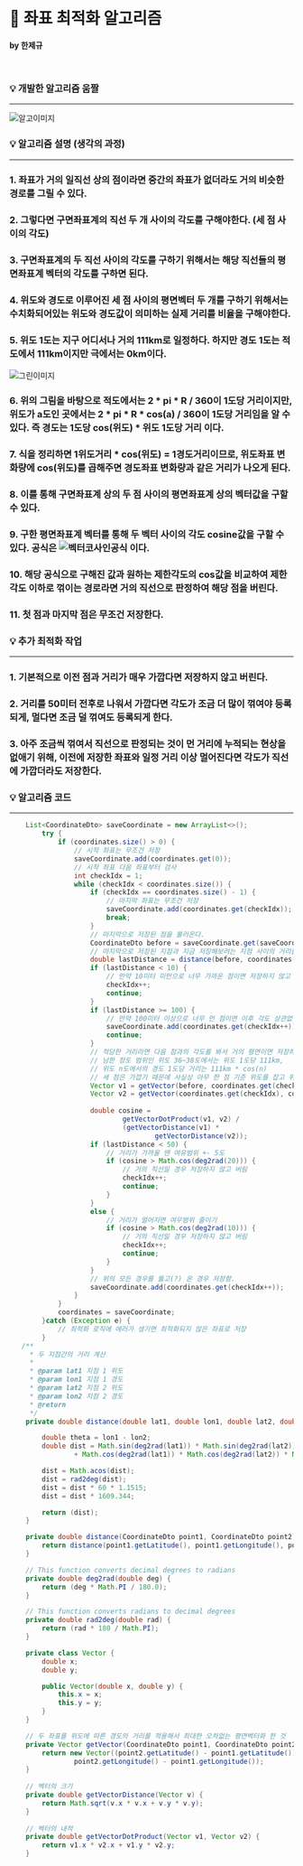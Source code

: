 # 🏡 좌표 최적화 알고리즘

**by 한제규**

<br>

###  💡 개발한 알고리즘 움짤

-----------
![알고이미지](https://postfiles.pstatic.net/MjAyMjA4MTdfMTMy/MDAxNjYwNzIzNzEzNjc4.oJaJCRqCWK6DqsJZb5pOByi1ndyHK4aS5MsXIsl95Mog.5ua-DPVR5GJrp6UeE_IDswf08Br1Z1vTVgwylXZXigIg.GIF.anfidthtn/%EC%95%8C%EA%B3%A0%EB%A6%AC%EC%A6%98%EC%9B%80%EC%A7%A4.gif?type=w773)
<br>

###  💡 알고리즘 설명 (생각의 과정)

-----------

###  1. 좌표가 거의 일직선 상의 점이라면 중간의 좌표가 없더라도 거의 비슷한 경로를 그릴 수 있다.

###  2. 그렇다면 구면좌표계의 직선 두 개 사이의 각도를 구해야한다. (세 점 사이의 각도)

###  3. 구면좌표계의 두 직선 사이의 각도를 구하기 위해서는 해당 직선들의 평면좌표계 벡터의 각도를 구하면 된다.

###  4. 위도와 경도로 이루어진 세 점 사이의 평면벡터 두 개를 구하기 위해서는 수치화되어있는 위도와 경도값이 의미하는 실제 거리를 비율을 구해야한다.

###  5. 위도 1도는 지구 어디서나 거의 111km로 일정하다. 하지만 경도 1도는 적도에서 111km이지만 극에서는 0km이다. 
![그린이미지](https://postfiles.pstatic.net/MjAyMjA4MTdfMjg4/MDAxNjYwNzI0NDE3MDc4.-WVFMxreFL-RmiWfu6NFxZ8YQc8IDO6_8IGncb5-ncIg.bz5uJwOTrsA2Im-ZKmCQmmXmxYij0LO2hDp9jaEZ3Ogg.PNG.anfidthtn/image.png?type=w773)

###  6. 위의 그림을 바탕으로 적도에서는 2 * pi * R / 360이 1도당 거리이지만, 위도가 a도인 곳에서는 2 * pi * R * cos(a) / 360이 1도당 거리임을 알 수 있다. 즉 경도는 1도당 cos(위도) * 위도 1도당 거리 이다.

###  7. 식을 정리하면 1위도거리 * cos(위도) = 1경도거리이므로, 위도좌표 변화량에 cos(위도)를 곱해주면 경도좌표 변화량과 같은 거리가 나오게 된다.

###  8. 이를 통해 구면좌표계 상의 두 점 사이의 평면좌표계 상의 벡터값을 구할 수 있다.

###  9. 구한 평면좌표계 벡터를 통해 두 벡터 사이의 각도 cosine값을 구할 수 있다. 공식은 ![벡터코사인공식](https://postfiles.pstatic.net/MjAyMjA4MTdfNzIg/MDAxNjYwNzI1NjA4Nzk3.ygywfTd1Xjqd-LLiXSIeml3_RNMtuQmyVUlnPLnTMFMg.HtflVmyDfitbEVG80OfNsTDLOA7kAKR6mNcajXzT8yUg.PNG.anfidthtn/image.png?type=w773) 이다.

### 10. 해당 공식으로 구해진 값과 원하는 제한각도의 cos값을 비교하여 제한각도 이하로 꺾이는 경로라면 거의 직선으로 판정하여 해당 점을 버린다.

### 11. 첫 점과 마지막 점은 무조건 저장한다.



###  💡 추가 최적화 작업

-----------

### 1. 기본적으로 이전 점과 거리가 매우 가깝다면 저장하지 않고 버린다.

### 2. 거리를 50미터 전후로 나워서 가깝다면 각도가 조금 더 많이 꺾여야 등록되게, 멀다면 조금 덜 꺾여도 등록되게 한다.

### 3. 아주 조금씩 꺾여서 직선으로 판정되는 것이 먼 거리에 누적되는 현상을 없애기 위해, 이전에 저장한 좌표와 일정 거리 이상 멀어진다면 각도가 직선에 가깝더라도 저장한다.


###  💡 알고리즘 코드 

-----------

```java
    List<CoordinateDto> saveCoordinate = new ArrayList<>();
		try {
			if (coordinates.size() > 0) {
				// 시작 좌표는 무조건 저장
				saveCoordinate.add(coordinates.get(0));
				// 시작 좌표 다음 좌표부터 검사
				int checkIdx = 1;
				while (checkIdx < coordinates.size()) {
					if (checkIdx == coordinates.size() - 1) {
						// 마지막 좌표는 무조건 저장
						saveCoordinate.add(coordinates.get(checkIdx));
						break;
					}
					// 마지막으로 저장된 점을 불러온다.
					CoordinateDto before = saveCoordinate.get(saveCoordinate.size() - 1);
					// 마지막으로 저장된 지점과 지금 저장해보려는 지점 사이의 거리를 구한다.
					double lastDistance = distance(before, coordinates.get(checkIdx));
					if (lastDistance < 10) {
						// 만약 10미터 미만으로 너무 가까운 점이면 저장하지 않고 넘긴다.
						checkIdx++;
						continue;
					}
					if (lastDistance >= 100) {
						// 만약 100미터 이상으로 너무 먼 점이면 이후 각도 상관없이 무조건 저장한다.
						saveCoordinate.add(coordinates.get(checkIdx++));
						continue;
					}
					// 적당한 거리라면 다음 점과의 각도를 봐서 거의 평면이면 저장하지 않는다.
					// 남한 정도 범위인 위도 36~38도에서는 위도 1도당 111km,
					// 위도 n도에서의 경도 1도당 거리는 111km * cos(n)
					// 세 점은 가깝기 때문에 사실상 아무 한 점 기준 위도를 잡고 위도와 경도 좌표를 평면벡터화 해도 오차가 없다.
					Vector v1 = getVector(before, coordinates.get(checkIdx));
					Vector v2 = getVector(coordinates.get(checkIdx), coordinates.get(checkIdx + 1));
					
					double cosine = 
							getVectorDotProduct(v1, v2) / 
							(getVectorDistance(v1) * 
									getVectorDistance(v2));
					if (lastDistance < 50) {
						// 거리가 가까울 땐 여유범위 +- 5도
						if (cosine > Math.cos(deg2rad(20))) {
							// 거의 직선일 경우 저장하지 않고 버림
							checkIdx++;
							continue;
						}
					}
					else {
						// 거리가 멀어지면 여우범위 줄이기
						if (cosine > Math.cos(deg2rad(10))) {
							// 거의 직선일 경우 저장하지 않고 버림
							checkIdx++;
							continue;
						}
					}
					// 위의 모든 경우를 뚫고(?) 온 경우 저장함.
					saveCoordinate.add(coordinates.get(checkIdx++));
				}
			}
			coordinates = saveCoordinate;
		}catch (Exception e) {
			// 최적화 로직에 에러가 생기면 최적화되지 않은 좌표로 저장
		}
   /**
	 * 두 지점간의 거리 계산
	 *
	 * @param lat1 지점 1 위도
	 * @param lon1 지점 1 경도
	 * @param lat2 지점 2 위도
	 * @param lon2 지점 2 경도
	 * @return
	 */
	private double distance(double lat1, double lon1, double lat2, double lon2) {

		double theta = lon1 - lon2;
		double dist = Math.sin(deg2rad(lat1)) * Math.sin(deg2rad(lat2))
				+ Math.cos(deg2rad(lat1)) * Math.cos(deg2rad(lat2)) * Math.cos(deg2rad(theta));

		dist = Math.acos(dist);
		dist = rad2deg(dist);
		dist = dist * 60 * 1.1515;
		dist = dist * 1609.344;

		return (dist);
	}

	private double distance(CoordinateDto point1, CoordinateDto point2) {
		return distance(point1.getLatitude(), point1.getLongitude(), point2.getLatitude(), point2.getLongitude());
	}

	// This function converts decimal degrees to radians
	private double deg2rad(double deg) {
		return (deg * Math.PI / 180.0);
	}

	// This function converts radians to decimal degrees
	private double rad2deg(double rad) {
		return (rad * 180 / Math.PI);
	}

	private class Vector {
		double x;
		double y;

		public Vector(double x, double y) {
			this.x = x;
			this.y = y;
		}
	}

	// 두 좌표를 위도에 따른 경도의 거리를 적용해서 최대한 오차없는 평면벡터화 한 것
	private Vector getVector(CoordinateDto point1, CoordinateDto point2) {
		return new Vector((point2.getLatitude() - point1.getLatitude()) / Math.cos(deg2rad(point2.getLatitude())),
				point2.getLongitude() - point1.getLongitude());
	}
	
	// 벡터의 크기
	private double getVectorDistance(Vector v) {
		return Math.sqrt(v.x * v.x + v.y * v.y);
	}
	
	// 벡터의 내적
	private double getVectorDotProduct(Vector v1, Vector v2) {
		return v1.x * v2.x + v1.y * v2.y;
	}
```
